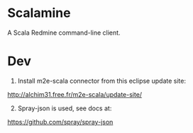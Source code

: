Scalamine
=========

A Scala Redmine command-line client.

Dev
===

1. Install m2e-scala connector from this eclipse update site:

http://alchim31.free.fr/m2e-scala/update-site/


2. Spray-json is used, see docs at:

https://github.com/spray/spray-json